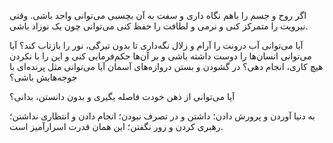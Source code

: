 
اگر روح و جسم را باهم نگاه داری
و سفت به آن بچسبی
می‌توانی واحد باشی.
وقتی نیرویت را متمرکز کنی
و نرمی و لطافت را حفظ کنی
می‌توانی چون یک نوزاد باشی.

آیا می‌توانی آب درونت را آرام و زلال نگه‌داری
تا بدون تیرگی، نور را بازتاب کند؟
آیا می‌توانی انسان‌ها را دوست داشته باشی و بر آن‌ها حکم‌فرمایی کنی
و این را با نکردن هیچ کاری، انجام دهی؟
در گشودن و بستن دروازه‌های آسمان
آیا می‌توانی مثل پرنده‌ای با جوجه‌هایش باشی؟

آیا می‌توانی از ذهن خودت فاصله بگیری
و بدون دانستن، بدانی؟

به دنیا آوردن و پرورش دادن؛
داشتن و در تصرف نبودن؛
انجام دادن و انتظاری نداشتن؛
رهبری کردن و زور نگفتن؛
این همان قدرت اسرارآمیز است.
